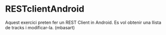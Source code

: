 # RESTclientAndroid
Aquest exercici preten fer un REST Client in Android. Es vol obtenir una llista de tracks i modificar-la. (mbasart)
